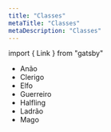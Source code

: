 ```yaml
---
title: "Classes"
metaTitle: "Classes"
metaDescription: "Classes"
---
```


import { Link } from "gatsby" 

- <Link to="/classes/1-anao">Anão</Link>
- <Link to="/classes/2-clerigo">Clerigo</Link>
- <Link to="/classes/3-elfo">Elfo</Link>
- <Link to="/classes/4-guerreiro">Guerreiro</Link>
- <Link to="/classes/5-halfling">Halfling</Link>
- <Link to="/classes/6-ladrao">Ladrão</Link>
- <Link to="/classes/7-mago">Mago</Link>
